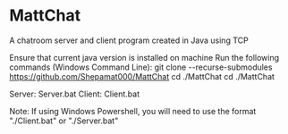 # MattChat
 A chatroom server and client program created in Java using TCP

Ensure that current java version is installed on machine
Run the following commands (Windows Command Line):
git clone --recurse-submodules https://github.com/Shepamat000/MattChat
cd ./MattChat
cd ./MattChat

Server: 
Server.bat
Client: 
Client.bat

Note: If using Windows Powershell, you will need to use the format "./Client.bat" or "./Server.bat" 

